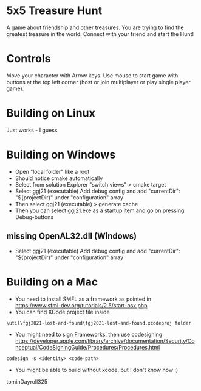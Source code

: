 # 5x5 Treasure Hunt
A game about friendship and other treasures. You are trying to find the greatest treasure in the world. Connect with your friend and start the Hunt!

# Controls
Move your character with Arrow keys. Use mouse to start game with buttons at the top left corner (host or join multiplayer or play single player game).


# Building on Linux
Just works - I guess

# Building on Windows
- Open "local folder" like a root
- Should notice cmake automatically
- Select from solution Explorer "switch views" > cmake target
- Select ggj21 (executable) Add debug config and add  "currentDir": "${projectDir}" under "configuration" array
- Then select ggj21 (executable) > generate cache
- Then you can select ggj21.exe as a startup item and go on pressing Debug-buttons

## missing OpenAL32.dll (Windows)
- Select ggj21 (executable) Add debug config and add  "currentDir": "${projectDir}" under "configuration" array

# Building on a Mac

- You need to install SMFL as a framework as pointed in https://www.sfml-dev.org/tutorials/2.5/start-osx.php
- You can find XCode project file inside 
```
\util\fgj2021-lost-and-found\fgj2021-lost-and-found.xcodeproj folder
```
- You might need to sign Frameworks, then use codesigning https://developer.apple.com/library/archive/documentation/Security/Conceptual/CodeSigningGuide/Procedures/Procedures.html
```
codesign -s <identity> <code-path>
```


- You might be able to build without xcode, but I don't know how :)

tominDayroll325
